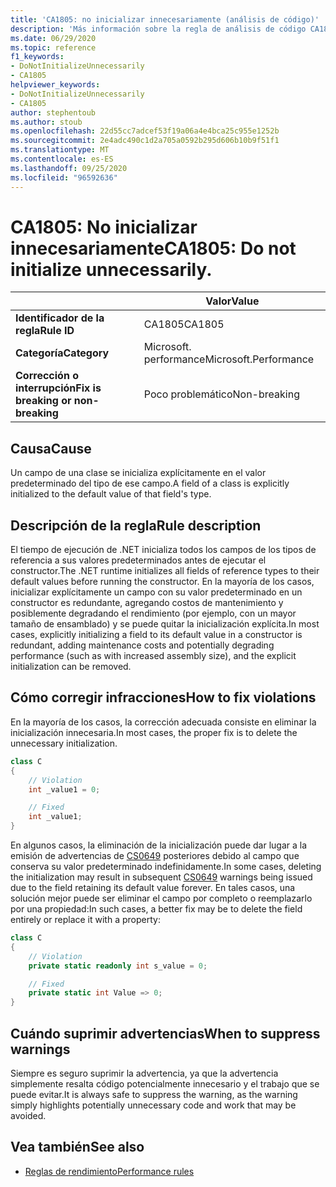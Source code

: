 ```yaml
---
title: 'CA1805: no inicializar innecesariamente (análisis de código)'
description: 'Más información sobre la regla de análisis de código CA1805: no inicializar innecesariamente'
ms.date: 06/29/2020
ms.topic: reference
f1_keywords:
- DoNotInitializeUnnecessarily
- CA1805
helpviewer_keywords:
- DoNotInitializeUnnecessarily
- CA1805
author: stephentoub
ms.author: stoub
ms.openlocfilehash: 22d55cc7adcef53f19a06a4e4bca25c955e1252b
ms.sourcegitcommit: 2e4adc490c1d2a705a0592b295d606b10b9f51f1
ms.translationtype: MT
ms.contentlocale: es-ES
ms.lasthandoff: 09/25/2020
ms.locfileid: "96592636"
---
```

# <a name="ca1805-do-not-initialize-unnecessarily"></a><span data-ttu-id="b60a3-103">CA1805: No inicializar innecesariamente</span><span class="sxs-lookup"><span data-stu-id="b60a3-103">CA1805: Do not initialize unnecessarily.</span></span>

| | <span data-ttu-id="b60a3-104">Valor</span><span class="sxs-lookup"><span data-stu-id="b60a3-104">Value</span></span> |
|-|-|
| <span data-ttu-id="b60a3-105">**Identificador de la regla**</span><span class="sxs-lookup"><span data-stu-id="b60a3-105">**Rule ID**</span></span> |<span data-ttu-id="b60a3-106">CA1805</span><span class="sxs-lookup"><span data-stu-id="b60a3-106">CA1805</span></span>|
| <span data-ttu-id="b60a3-107">**Categoría**</span><span class="sxs-lookup"><span data-stu-id="b60a3-107">**Category**</span></span> |<span data-ttu-id="b60a3-108">Microsoft. performance</span><span class="sxs-lookup"><span data-stu-id="b60a3-108">Microsoft.Performance</span></span>|
| <span data-ttu-id="b60a3-109">**Corrección o interrupción**</span><span class="sxs-lookup"><span data-stu-id="b60a3-109">**Fix is breaking or non-breaking**</span></span> |<span data-ttu-id="b60a3-110">Poco problemático</span><span class="sxs-lookup"><span data-stu-id="b60a3-110">Non-breaking</span></span>|

## <a name="cause"></a><span data-ttu-id="b60a3-111">Causa</span><span class="sxs-lookup"><span data-stu-id="b60a3-111">Cause</span></span>

<span data-ttu-id="b60a3-112">Un campo de una clase se inicializa explícitamente en el valor predeterminado del tipo de ese campo.</span><span class="sxs-lookup"><span data-stu-id="b60a3-112">A field of a class is explicitly initialized to the default value of that field's type.</span></span>

## <a name="rule-description"></a><span data-ttu-id="b60a3-113">Descripción de la regla</span><span class="sxs-lookup"><span data-stu-id="b60a3-113">Rule description</span></span>

<span data-ttu-id="b60a3-114">El tiempo de ejecución de .NET inicializa todos los campos de los tipos de referencia a sus valores predeterminados antes de ejecutar el constructor.</span><span class="sxs-lookup"><span data-stu-id="b60a3-114">The .NET runtime initializes all fields of reference types to their default values before running the constructor.</span></span> <span data-ttu-id="b60a3-115">En la mayoría de los casos, inicializar explícitamente un campo con su valor predeterminado en un constructor es redundante, agregando costos de mantenimiento y posiblemente degradando el rendimiento (por ejemplo, con un mayor tamaño de ensamblado) y se puede quitar la inicialización explícita.</span><span class="sxs-lookup"><span data-stu-id="b60a3-115">In most cases, explicitly initializing a field to its default value in a constructor is redundant, adding maintenance costs and potentially degrading performance (such as with increased assembly size), and the explicit initialization can be removed.</span></span>

## <a name="how-to-fix-violations"></a><span data-ttu-id="b60a3-116">Cómo corregir infracciones</span><span class="sxs-lookup"><span data-stu-id="b60a3-116">How to fix violations</span></span>

<span data-ttu-id="b60a3-117">En la mayoría de los casos, la corrección adecuada consiste en eliminar la inicialización innecesaria.</span><span class="sxs-lookup"><span data-stu-id="b60a3-117">In most cases, the proper fix is to delete the unnecessary initialization.</span></span>

```csharp
class C
{
    // Violation
    int _value1 = 0;

    // Fixed
    int _value1;
}
```

<span data-ttu-id="b60a3-118">En algunos casos, la eliminación de la inicialización puede dar lugar a la emisión de advertencias de [CS0649](../../../csharp/misc/cs0649.md) posteriores debido al campo que conserva su valor predeterminado indefinidamente.</span><span class="sxs-lookup"><span data-stu-id="b60a3-118">In some cases, deleting the initialization may result in subsequent [CS0649](../../../csharp/misc/cs0649.md) warnings being issued due to the field retaining its default value forever.</span></span>  <span data-ttu-id="b60a3-119">En tales casos, una solución mejor puede ser eliminar el campo por completo o reemplazarlo por una propiedad:</span><span class="sxs-lookup"><span data-stu-id="b60a3-119">In such cases, a better fix may be to delete the field entirely or replace it with a property:</span></span>

```csharp
class C
{
    // Violation
    private static readonly int s_value = 0;

    // Fixed
    private static int Value => 0;
}
```

## <a name="when-to-suppress-warnings"></a><span data-ttu-id="b60a3-120">Cuándo suprimir advertencias</span><span class="sxs-lookup"><span data-stu-id="b60a3-120">When to suppress warnings</span></span>

<span data-ttu-id="b60a3-121">Siempre es seguro suprimir la advertencia, ya que la advertencia simplemente resalta código potencialmente innecesario y el trabajo que se puede evitar.</span><span class="sxs-lookup"><span data-stu-id="b60a3-121">It is always safe to suppress the warning, as the warning simply highlights potentially unnecessary code and work that may be avoided.</span></span>

## <a name="see-also"></a><span data-ttu-id="b60a3-122">Vea también</span><span class="sxs-lookup"><span data-stu-id="b60a3-122">See also</span></span>

- [<span data-ttu-id="b60a3-123">Reglas de rendimiento</span><span class="sxs-lookup"><span data-stu-id="b60a3-123">Performance rules</span></span>](performance-warnings.md)
